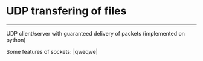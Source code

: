 # UDP transfering of files
-----------------------------------------------------------------------------------------------------------------------------
UDP client/server with guaranteed delivery of packets (implemented on python)

Some features of sockets:
|qweqwe|
